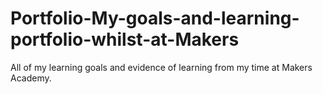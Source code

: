# Portfolio-My-goals-and-learning-portfolio-whilst-at-Makers
All of my learning goals and evidence of learning from my time at Makers Academy. 
